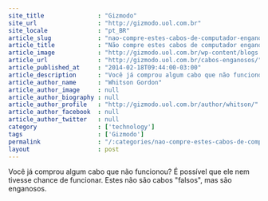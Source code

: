 ```yaml
---
site_title               : "Gizmodo"
site_url                 : "http://gizmodo.uol.com.br"
site_locale              : "pt_BR"
article_slug             : "nao-compre-estes-cabos-de-computador-enganosos"
article_title            : "Não compre estes cabos de computador enganosos"
article_image            : "http://gizmodo.uol.com.br/wp-content/blogs.dir/8/files/2014/02/hdmi-to-vga-cable-1.jpg"
article_url              : "http://gizmodo.uol.com.br/cabos-enganosos/"
article_published_at     : "2014-02-18T09:44:00-03:00"
article_description      : "Você já comprou algum cabo que não funcionou? É possível que ele nem tivesse chance de funcionar. Estes não são cabos 'falsos', mas são enganosos."
article_author_name      : "Whitson Gordon"
article_author_image     : null
article_author_biography : null
article_author_profile   : "http://gizmodo.uol.com.br/author/whitson/"
article_author_facebook  : null
article_author_twitter   : null
category                 : ['technology']
tags                     : ['Gizmodo']
permalink                : "/:categories/nao-compre-estes-cabos-de-computador-enganosos/"
layout                   : post
---
```


Você já comprou algum cabo que não funcionou? É possível que ele nem tivesse chance de funcionar. Estes não são cabos "falsos", mas são enganosos.
